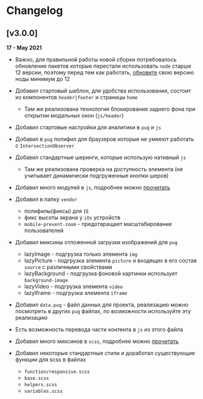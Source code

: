 # Changelog

## [v3.0.0]

**17 - May 2021**

- Важно, для правильной работы новой сборки потребовалось обновление пакетов которые перестали использовать `node` старше 12 версии, поэтому перед тем как работать, [обновите](https://nodejs.org/ru/) свою версию ноды минимум до 12

- Добавил стартовый шаблон, для удобства использования, состоит из компонентов `header|footer` и страницы `home`
	- Там же реализована технология блокирования заднего фона при открытии модальных окон (`js/header`)

- Добавил стартовые настройки для аналитики в `pug` и `js`

- Добавил в `pug` полифил для браузеров которые не умееют работать с `IntersectionObserver`

- Добавил стандартные шеринги, которые использую нативный `js`
	- Там же реализована проверка на доступность элемента (не учитывает динамически подгруженные кнопки шеров)

- Добавил много модулей в `js`, подробнее можно [прочитать](https://github.com/ninelines-team/ninelines-docs/blob/master/29_helpers.md)

- Добавил в папку `vendor`
	- полифилы(фиксы) для `IE`
	- фикс высоты экрана у `iOs` устройств
	- `mobile-prevent-zoom` - предотвращает масштабирование пользователей

- Добавил миксины отложенной загрузки изображений для `pug`
	- lazyImage - подгрузка только элемента `img`
	- lazyPicture - подгрузка элемента `picture` и входящях в его состав `source` с различными свойствами
	- lazyBackground - подгрузка фоновой картинки использует `background-image`
	- lazyVideo - подгрузка элемента `video`
	- lazyIframe - подгрузка элемента `iframe`

- Добавил `data.pug` - файл данных для проекта, реализацию можно посмотреть в других `pug` файлах, по возможности используйте эту реализацию
- Есть возможность перевода части контента в `js` из этого файла

- Добавил много миксинов в `scss`, подробнее можно [прочитать](https://github.com/ninelines-team/ninelines-docs/blob/master/29_helpers.md)

- Добавил некоторые стандартные стили и доработал существующие функции для scss в файлах
	- `function/responsive.scss`
	- `base.scss`
	- `helpers.scss`
	- `variables.scss`

